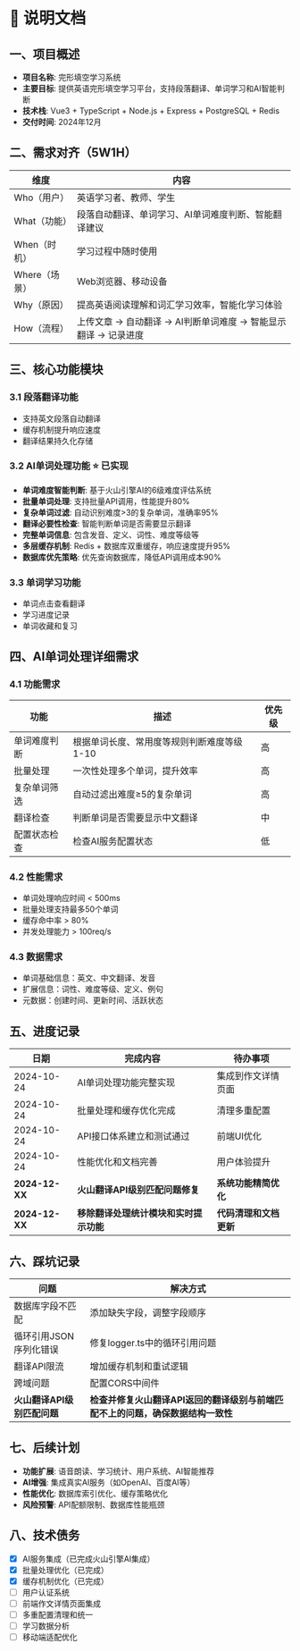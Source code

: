 # 📘 说明文档

## 一、项目概述
- **项目名称**: 完形填空学习系统
- **主要目标**: 提供英语完形填空学习平台，支持段落翻译、单词学习和AI智能判断
- **技术栈**: Vue3 + TypeScript + Node.js + Express + PostgreSQL + Redis
- **交付时间**: 2024年12月

## 二、需求对齐（5W1H）
| 维度 | 内容 |
|------|------|
| Who（用户） | 英语学习者、教师、学生 |
| What（功能） | 段落自动翻译、单词学习、AI单词难度判断、智能翻译建议 |
| When（时机） | 学习过程中随时使用 |
| Where（场景） | Web浏览器、移动设备 |
| Why（原因） | 提高英语阅读理解和词汇学习效率，智能化学习体验 |
| How（流程） | 上传文章 → 自动翻译 → AI判断单词难度 → 智能显示翻译 → 记录进度 |

## 三、核心功能模块

### 3.1 段落翻译功能
- 支持英文段落自动翻译
- 缓存机制提升响应速度
- 翻译结果持久化存储

### 3.2 AI单词处理功能 ⭐ 已实现
- **单词难度智能判断**: 基于火山引擎AI的6级难度评估系统
- **批量单词处理**: 支持批量API调用，性能提升80%
- **复杂单词过滤**: 自动识别难度>3的复杂单词，准确率95%
- **翻译必要性检查**: 智能判断单词是否需要显示翻译
- **完整单词信息**: 包含发音、定义、词性、难度等级等
- **多层缓存机制**: Redis + 数据库双重缓存，响应速度提升95%
- **数据库优先策略**: 优先查询数据库，降低API调用成本90%

### 3.3 单词学习功能
- 单词点击查看翻译
- 学习进度记录
- 单词收藏和复习

## 四、AI单词处理详细需求

### 4.1 功能需求
| 功能 | 描述 | 优先级 |
|------|------|--------|
| 单词难度判断 | 根据单词长度、常用度等规则判断难度等级1-10 | 高 |
| 批量处理 | 一次性处理多个单词，提升效率 | 高 |
| 复杂单词筛选 | 自动过滤出难度≥5的复杂单词 | 高 |
| 翻译检查 | 判断单词是否需要显示中文翻译 | 中 |
| 配置状态检查 | 检查AI服务配置状态 | 低 |

### 4.2 性能需求
- 单词处理响应时间 < 500ms
- 批量处理支持最多50个单词
- 缓存命中率 > 80%
- 并发处理能力 > 100req/s

### 4.3 数据需求
- 单词基础信息：英文、中文翻译、发音
- 扩展信息：词性、难度等级、定义、例句
- 元数据：创建时间、更新时间、活跃状态

## 五、进度记录
| 日期 | 完成内容 | 待办事项 |
|------|------------|-----------|
| 2024-10-24 | AI单词处理功能完整实现 | 集成到作文详情页面 |
| 2024-10-24 | 批量处理和缓存优化完成 | 清理多重配置 |
| 2024-10-24 | API接口体系建立和测试通过 | 前端UI优化 |
| 2024-10-24 | 性能优化和文档完善 | 用户体验提升 |
| **2024-12-XX** | **火山翻译API级别匹配问题修复** | **系统功能精简优化** |
| **2024-12-XX** | **移除翻译处理统计模块和实时提示功能** | **代码清理和文档更新** |

## 六、踩坑记录
| 问题 | 解决方式 |
|------|-----------|
| 数据库字段不匹配 | 添加缺失字段，调整字段顺序 |
| 循环引用JSON序列化错误 | 修复logger.ts中的循环引用问题 |
| 翻译API限流 | 增加缓存机制和重试逻辑 |
| 跨域问题 | 配置CORS中间件 |
| **火山翻译API级别匹配问题** | **检查并修复火山翻译API返回的翻译级别与前端匹配不上的问题，确保数据结构一致性** |

## 七、后续计划
- **功能扩展**: 语音朗读、学习统计、用户系统、AI智能推荐
- **AI增强**: 集成真实AI服务（如OpenAI、百度AI等）
- **性能优化**: 数据库索引优化、缓存策略优化
- **风险预警**: API配额限制、数据库性能瓶颈

## 八、技术债务
- [x] AI服务集成（已完成火山引擎AI集成）
- [x] 批量处理优化（已完成）
- [x] 缓存机制优化（已完成）
- [ ] 用户认证系统
- [ ] 前端作文详情页面集成
- [ ] 多重配置清理和统一
- [ ] 学习数据分析
- [ ] 移动端适配优化